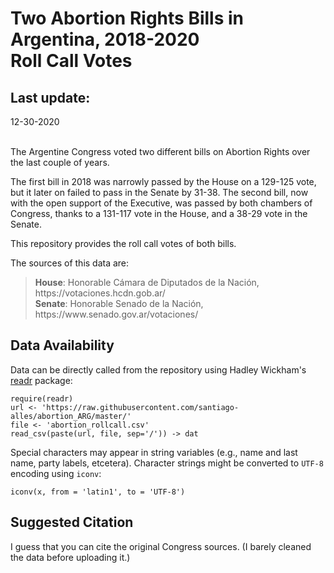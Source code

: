 Two Abortion Rights Bills in Argentina, 2018-2020</br >
Roll Call Votes
===============================================

Last update:
------------------
12-30-2020

</br >The Argentine Congress voted two different bills on Abortion Rights over the last couple of years.

The first bill in 2018 was narrowly passed by the House on a 129-125 vote, but it later on failed to pass in the Senate by 31-38. The second bill, now with the open support of the Executive, was passed by both chambers of Congress, thanks to a 131-117 vote in the House, and a 38-29 vote in the Senate.

This repository provides the roll call votes of both bills.

The sources of this data are:

<blockquote>
<b>House</b>: Honorable Cámara de Diputados de la Nación, https://votaciones.hcdn.gob.ar/</br >
<b>Senate</b>: Honorable Senado de la Nación, https://www.senado.gov.ar/votaciones/
</blockquote>

Data Availability
------------------

Data can be directly called from the repository using Hadley Wickham's <a href="https://cran.r-project.org/web/packages/readr/readr.pdf" target="_blank">readr</a> package:

<pre><code>require(readr)
url <- 'https://raw.githubusercontent.com/santiago-alles/abortion_ARG/master/'
file <- 'abortion_rollcall.csv'
read_csv(paste(url, file, sep='/')) -> dat
</code></pre>

Special characters may appear in string variables (e.g., name and last name, party labels, etcetera). Character strings might be converted to <code>UTF-8</code> encoding using <code>iconv</code>:

<pre><code>iconv(x, from = 'latin1', to = 'UTF-8')</code></pre>

Suggested Citation
------------------

I guess that you can cite the original Congress sources. (I barely cleaned the data before uploading it.)
